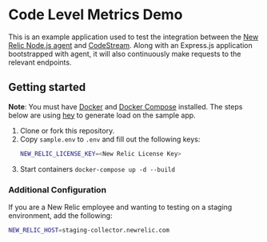 # Code Level Metrics Demo

This is an example application used to test the integration between the [New Relic Node.js agent](https://docs.newrelic.com/docs/apm/agents/nodejs-agent/installation-configuration/install-nodejs-agent/) and [CodeStream](https://www.codestream.com/). Along with an Express.js application bootstrapped with agent, it will also continuously make requests to the relevant endpoints.  

## Getting started

**Note**: You must have [Docker](https://docs.docker.com/get-docker/) and [Docker Compose](https://docs.docker.com/compose/install/) installed.  The steps below are using [hey](https://github.com/rakyll/hey) to generate load on the sample app.

 1. Clone or fork this repository.
 1. Copy `sample.env` to `.env` and fill out the following keys:
    ```sh
    NEW_RELIC_LICENSE_KEY=<New Relic License Key>
    ```
 1. Start containers `docker-compose up -d --build`

### Additional Configuration

If you are a New Relic employee and wanting to testing on a staging environment, add the following:

```sh
NEW_RELIC_HOST=staging-collector.newrelic.com
```



